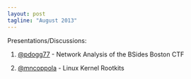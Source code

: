 ```yaml
---
layout: post
tagline: "August 2013"
---
```


Presentations/Discussions:

1) [@pdogg77](https://twitter.com/pdogg77) - Network Analysis of the BSides Boston CTF

2) [@mncoppola](https://twitter.com/mncoppola) - Linux Kernel Rootkits
